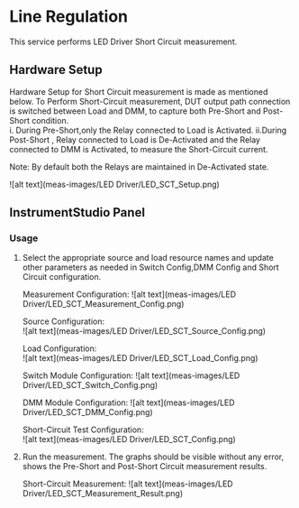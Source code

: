 # Line Regulation
This service performs LED Driver Short Circuit measurement.

## Hardware Setup

   Hardware Setup for Short Circuit measurement is made as mentioned below. To Perform Short-Circuit measurement, DUT output path connection is switched between Load and DMM, to capture both Pre-Short and Post-Short condition.  
   i. During Pre-Short,only the Relay connected to Load is Activated.
   ii.During Post-Short , Relay connected to Load is De-Activated and the Relay connected to DMM is Activated, to measure the Short-Circuit current.

   Note: By default both the Relays are maintained in De-Activated state.
   
   ![alt text](meas-images/LED Driver/LED_SCT_Setup.png)

## InstrumentStudio Panel

### Usage

1. Select the appropriate source and load resource names and update other parameters as needed in Switch Config,DMM Config and Short Circuit configuration.

   Measurement Configuration:
   ![alt text](meas-images/LED Driver/LED_SCT_Measurement_Config.png)

   Source Configuration:   
   ![alt text](meas-images/LED Driver/LED_SCT_Source_Config.png)

   Load Configuration:   
   ![alt text](meas-images/LED Driver/LED_SCT_Load_Config.png)
 
   Switch Module Configuration: 
   ![alt text](meas-images/LED Driver/LED_SCT_Switch_Config.png)
 
   DMM Module Configuration: 
   ![alt text](meas-images/LED Driver/LED_SCT_DMM_Config.png)

   Short-Circuit Test Configuration:   
   ![alt text](meas-images/LED Driver/LED_SCT_Config.png)

2. Run the measurement. The graphs should be visible without any error, shows the Pre-Short and Post-Short Circuit measurement results.

   Short-Circuit Measurement:
   ![alt text](meas-images/LED Driver/LED_SCT_Measurement_Result.png)

